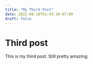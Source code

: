 ```yaml
---
title: "My Third Post"
date: 2022-08-18T01:43:10-07:00
draft: false
---
```


# Third post

This is my third post. Still pretty amazing.